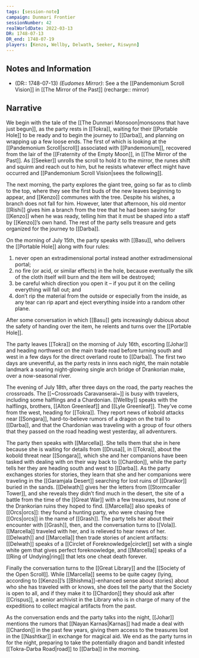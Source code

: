 ```yaml
---
tags: [session-note]
campaign: Dunmari Frontier
sessionNumber: 42
realWorldDate: 2022-03-13
DR: 1748-07-13
DR_end: 1748-07-19
players: [Kenzo, Wellby, Delwath, Seeker, Riswynn]
---
```

## Notes and Information

- (DR:: 1748-07-13) *(Eudomes Mirror)*: See a the [[Pandemonium Scroll Vision]] in [[The Mirror of the Past]] (recharge:: mirror)

## Narrative

We begin with the tale of the [[The Dunmari Monsoon|monsoons that have just begun]], as the party rests in [[Tokra]], waiting for their [[Portable Hole]] to be ready and to begin the journey to [[Darba]], and planning on wrapping up a few loose ends. The first of which is looking at the [[Pandemonium Scroll|scroll]] associated with [[Pandemonium]], recovered from the lair of the [[Fraternity of the Empty Moon]], in [[The Mirror of the Past]]. As [[Seeker]] unrolls the scroll to hold it to the mirror, the runes shift and squirm and reach out to him, but he resists whatever effect might have occurred and [[Pandemonium Scroll Vision|sees the following]].

The next morning, the party explores the giant tree, going so far as to climb to the top, where they see the first buds of the new leaves beginning to appear, and [[Kenzo]] communes with the tree. Despite his wishes, a branch does not fall for him. However, later that afternoon, his old mentor [[Rishi]] gives him a branch from the tree that he had been saving for [[Kenzo]] when he was ready, telling him that it must be shaped into a staff by [[Kenzo]]’s own hand. The rest of the party sells treasure and gets organized for the journey to [[Darba]].

On the morning of July 15th, the party speaks with [[Basu]], who delivers the [[Portable Hole]] along with four rules: 

1) never open an extradimensional portal instead another extradimensional portal; 
2) no fire (or acid, or similar effects) in the hole, because eventually the silk of the cloth itself will burn and the item will be destroyed; 
3) be careful which direction you open it – if you put it on the ceiling everything will fall out; and 
4) don’t rip the material from the outside or especially from the inside, as any tear can rip apart and eject everything inside into a random other plane. 

After some conversation in which [[Basu]] gets increasingly dubious about the safety of handing over the item, he relents and turns over the [[Portable Hole]]. 

The party leaves [[Tokra]] on the morning of July 16th, escorting [[Johar]] and heading northwest on the main trade road before turning south and west in a few days for the direct overland route to [[Darba]]. The first two days are uneventful, as the party rests in inns each night, the main notable landmark a soaring night-glowing single arch bridge of Drankorian make, over a now-seasonal river.

The evening of July 18th, after three days on the road, the party reaches the crossroads. The [[~Crossroads Caravanserai~]] is busy with travelers, including some halflings and a Chardonian. [[Wellby]] speaks with the halflings, brothers, [[Alton Greenleaf]] and [[Lyle Greenleaf]]. They’ve come from the west, heading for [[Tokra]]. They report news of kobold attacks near [[Songara]], hard-to-believe rumors of a dragon on the trail to [[Darba]], and that the Chardonian was traveling with a group of four others that they passed on the road heading west yesterday, all adventurers.

The party then speaks with [[Marcella]]. She tells them that she in here because she is waiting for details from [[Drusa]], in [[Tokra]], about the kobold threat near [[Songara]], which she and her companions have been tasked with dealing with on their way back to [[Chardon]], while the party tells her they are heading south and west to [[Darba]]. As the party exchanges stories for stories, they learn that she and her companions were traveling in the [[Garamjala Desert]] searching for lost ruins of [[Drankor]] buried in the sands. [[Delwath]] gives her the letters from [[Stormcaller Tower]], and she reveals they didn’t find much in the desert, the site of a battle from the time of the [[Great War]] with a few treasures, but none of the Drankorian ruins they hoped to find. [[Marcella]] also speaks of [[Orcs|orcs]]: they found a hunting party, who were chasing free [[Orcs|orcs]] in the name of [[Grash]]. The party tells her about their encounter with [[Grash]], then, and the conversation turns to [[Vola]]. [[Marcella]] traveled with her, and is relieved to hear news of her. [[Delwath]] and [[Marcella]] then trade stories of ancient artifacts: [[Delwath]] speaks of a [[Circlet of Foreknowledge|circlet]] set with a single white gem that gives perfect foreknowledge, and [[Marcella]] speaks of a [[Ring of Undying|ring]] that lets one cheat death forever. 

Finally the conversation turns to the [[Great Library]] and the [[Society of the Open Scroll]]. While [[Marcella]] seems to be quite cagey (lying, according to [[Kenzo]]’s [[Bhishma]]-enhanced sense about stories) about who she has traveled with or knows, she does tell the party that the Society is open to all, and if they make it to [[Chardon]] they should ask after [[Crispus]], a senior archivist in the Library who is in charge of many of the expeditions to collect magical artifacts from the past. 

As the conversation ends and the party talks into the night, [[Johar]] mentions the rumors that [[Nayan Karnas|Karnas]] had made a deal with [[Chardon]] in the past few years, giving them access to the treasures lost in the [[Nashtkar]] in exchange for magical aid. We end as the party turns in for the night, preparing to take the potentially dragon and bandit infested [[Tokra-Darba Road|road]] to [[Darba]] in the morning.